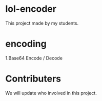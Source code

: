 # lol-encoder
This project made by my students. 

# encoding
1.Base64 Encode / Decode

# Contributers
We will update who involved in this project.
